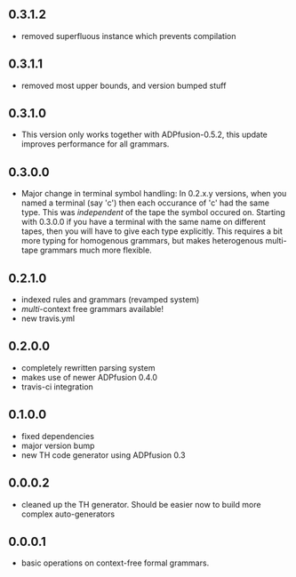 0.3.1.2
-------

- removed superfluous instance which prevents compilation

0.3.1.1
-------

- removed most upper bounds, and version bumped stuff

0.3.1.0
-------

- This version only works together with ADPfusion-0.5.2, this update improves
  performance for all grammars.

0.3.0.0
-------

- Major change in terminal symbol handling: In 0.2.x.y versions, when you named
  a terminal (say 'c') then each occurance of 'c' had the same type. This was
  *independent* of the tape the symbol occured on. Starting with 0.3.0.0 if you
  have a terminal with the same name on different tapes, then you will have to
  give each type explicitly. This requires a bit more typing for homogenous
  grammars, but makes heterogenous multi-tape grammars much more flexible.

0.2.1.0
-------

- indexed rules and grammars (revamped system)
- *multi*-context free grammars available!
- new travis.yml

0.2.0.0
-------

- completely rewritten parsing system
- makes use of newer ADPfusion 0.4.0
- travis-ci integration

0.1.0.0
-------

- fixed dependencies
- major version bump
- new TH code generator using ADPfusion 0.3

0.0.0.2
-------

- cleaned up the TH generator. Should be easier now to build more complex
  auto-generators

0.0.0.1
-------

- basic operations on context-free formal grammars.
